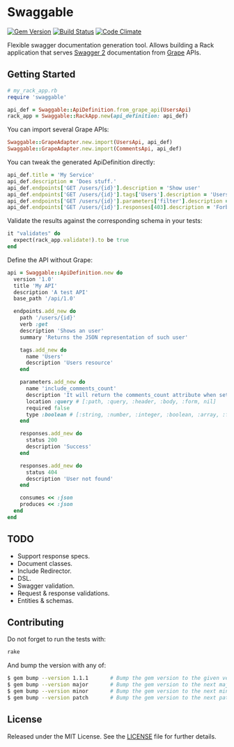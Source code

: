 # Swaggable

[![Gem Version](https://badge.fury.io/rb/swaggable.svg)](http://badge.fury.io/rb/swaggable)
[![Build Status](https://travis-ci.org/workshare/swaggable.svg)](https://travis-ci.org/workshare/swaggable)
[![Code Climate](https://codeclimate.com/github/workshare/swaggable/badges/gpa.svg)](https://codeclimate.com/github/workshare/swaggable)

Flexible swagger documentation generation tool.
Allows building a Rack application that 
serves [Swagger 2](http://swagger.io/) documentation 
from [Grape](https://github.com/intridea/grape) APIs.


## Getting Started

```ruby
# my_rack_app.rb
require 'swaggable'

api_def = Swaggable::ApiDefinition.from_grape_api(UsersApi)
rack_app = Swaggable::RackApp.new(api_definition: api_def)
```

You can import several Grape APIs:

```ruby
Swaggable::GrapeAdapter.new.import(UsersApi, api_def)
Swaggable::GrapeAdapter.new.import(CommentsApi, api_def)
```

You can tweak the generated ApiDefinition directly:

```ruby
api_def.title = 'My Service'
api_def.description = 'Does stuff.'
api_def.endpoints['GET /users/{id}'].description = 'Show user'
api_def.endpoints['GET /users/{id}'].tags['Users'].description = 'Users resource'
api_def.endpoints['GET /users/{id}'].parameters['filter'].description = 'Allows filtering'
api_def.endpoints['GET /users/{id}'].responses[403].description = 'Forbidden'
```

Validate the results against the corresponding schema in your tests:

```ruby
it "validates" do
  expect(rack_app.validate!).to be true
end
```

Define the API without Grape:

```ruby
api = Swaggable::ApiDefinition.new do
  version '1.0'
  title 'My API'
  description 'A test API'
  base_path '/api/1.0'

  endpoints.add_new do
    path '/users/{id}'
    verb :get
    description 'Shows an user'
    summary 'Returns the JSON representation of such user'

    tags.add_new do
      name 'Users'
      description 'Users resource'
    end

    parameters.add_new do
      name 'include_comments_count'
      description 'It will return the comments_count attribute when set to true'
      location :query # [:path, :query, :header, :body, :form, nil]
      required false
      type :boolean # [:string, :number, :integer, :boolean, :array, :file, nil]
    end

    responses.add_new do
      status 200
      description 'Success'
    end

    responses.add_new do
      status 404
      description 'User not found'
    end

    consumes << :json
    produces << :json
  end
end
```

## TODO

* Support response specs.
* Document classes.
* Include Redirector.
* DSL.
* Swagger validation.
* Request & response validations.
* Entities & schemas.


## Contributing

Do not forget to run the tests with:

```bash
rake
```


And bump the version with any of:

```bash
$ gem bump --version 1.1.1       # Bump the gem version to the given version number
$ gem bump --version major       # Bump the gem version to the next major level (e.g. 0.0.1 to 1.0.0)
$ gem bump --version minor       # Bump the gem version to the next minor level (e.g. 0.0.1 to 0.1.0)
$ gem bump --version patch       # Bump the gem version to the next patch level (e.g. 0.0.1 to 0.0.2)
```


## License

Released under the MIT License.
See the [LICENSE](LICENSE.txt) file for further details.

